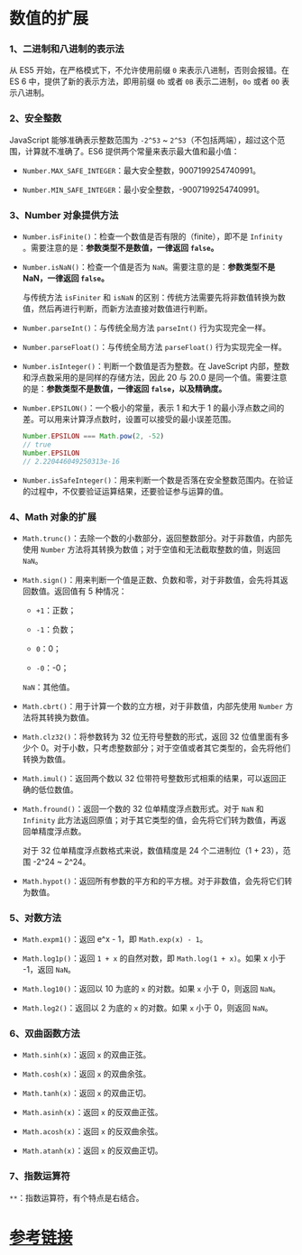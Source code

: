 # 数值的扩展

### 1、二进制和八进制的表示法

从 ES5 开始，在严格模式下，不允许使用前缀 `0` 来表示八进制，否则会报错。在ES 6 中，提供了新的表示方法，即用前缀 `0b` 或者 `0B` 表示二进制，`0o` 或者 `0O` 表示八进制。

### 2、安全整数

JavaScript 能够准确表示整数范围为 `-2^53` ~ `2^53`（不包括两端），超过这个范围，计算就不准确了。ES6 提供两个常量来表示最大值和最小值：

- `Number.MAX_SAFE_INTEGER`：最大安全整数，9007199254740991。

- `Number.MIN_SAFE_INTEGER`：最小安全整数，-9007199254740991。

### 3、Number 对象提供方法

- `Number.isFinite()`：检查一个数值是否有限的（finite），即不是 `Infinity `。需要注意的是：**参数类型不是数值，一律返回 `false`。**

- `Number.isNaN()`：检查一个值是否为 `NaN`。需要注意的是：**参数类型不是 NaN，一律返回 `false`。**

	与传统方法 `isFiniter` 和 `isNaN` 的区别：传统方法需要先将非数值转换为数值，然后再进行判断，而新方法直接对数值进行判断。
	
- `Number.parseInt()`：与传统全局方法 `parseInt()` 行为实现完全一样。

- `Number.parseFloat()`：与传统全局方法 `parseFloat()` 行为实现完全一样。

- `Number.isInteger()`：判断一个数值是否为整数。在 JaveScript 内部，整数和浮点数采用的是同样的存储方法，因此 20 与 20.0 是同一个值。需要注意的是：**参数类型不是数值，一律返回 `false`，以及精确度。**

- `Number.EPSILON()`：一个极小的常量，表示 1 和大于 1 的最小浮点数之间的差。可以用来计算浮点数时，设置可以接受的最小误差范围。

	```javascript
	Number.EPSILON === Math.pow(2, -52)
	// true
	Number.EPSILON
	// 2.220446049250313e-16
	```
	
- `Number.isSafeInteger()`：用来判断一个数是否落在安全整数范围内。在验证的过程中，不仅要验证运算结果，还要验证参与运算的值。

### 4、Math 对象的扩展

- `Math.trunc()`：去除一个数的小数部分，返回整数部分。对于非数值，内部先使用 `Number` 方法将其转换为数值；对于空值和无法截取整数的值，则返回 `NaN`。

- `Math.sign()`：用来判断一个值是正数、负数和零，对于非数值，会先将其返回数值。返回值有 5 种情况：

	- `+1`：正数；

	- `-1`：负数；

	- `0`：0；

	- `-0`：-0；

	`NaN`：其他值。
	
- `Math.cbrt()`：用于计算一个数的立方根，对于非数值，内部先使用 `Number` 方法将其转换为数值。

- `Math.clz32()`：将参数转为 32 位无符号整数的形式，返回 32 位值里面有多少个 0。对于小数，只考虑整数部分；对于空值或者其它类型的，会先将他们转换为数值。

- `Math.imul()`：返回两个数以 32 位带符号整数形式相乘的结果，可以返回正确的低位数值。

- `Math.fround()`：返回一个数的 32 位单精度浮点数形式。对于 `NaN` 和 `Infinity` 此方法返回原值；对于其它类型的值，会先将它们转为数值，再返回单精度浮点数。

	对于 32 位单精度浮点数格式来说，数值精度是 24 个二进制位（1 + 23），范围 -2^24 ~ 2^24。
	
- `Math.hypot()`：返回所有参数的平方和的平方根。对于非数值，会先将它们转为数值。

### 5、对数方法

- `Math.expm1()`：返回 e^x - 1，即 `Math.exp(x) - 1`。

- `Math.log1p()`：返回 `1 + x` 的自然对数，即 `Math.log(1 + x)`。如果 x 小于 -1，返回 `NaN`。

- `Math.log10()`：返回以 10 为底的 `x` 的对数。如果 `x` 小于 0，则返回 `NaN`。

- `Math.log2()`：返回以 2 为底的 `x` 的对数。如果 `x` 小于 0，则返回 `NaN`。

### 6、双曲函数方法

- `Math.sinh(x)`：返回 `x` 的双曲正弦。

- `Math.cosh(x)`：返回 `x` 的双曲余弦。

- `Math.tanh(x)`：返回 `x` 的双曲正切。

- `Math.asinh(x)`：返回 `x` 的反双曲正弦。

- `Math.acosh(x)`：返回 `x` 的反双曲余弦。

- `Math.atanh(x)`：返回 `x` 的反双曲正切。

### 7、指数运算符

`**`：指数运算符，有个特点是右结合。

# [参考链接](http://es6.ruanyifeng.com/#docs/number#Math-sign)

